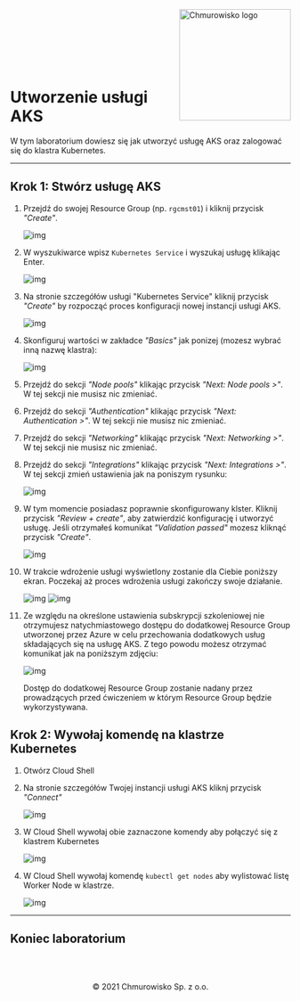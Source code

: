 <img src="./img/logo.png" alt="Chmurowisko logo" width="200" align="right">
<br><br>
<br><br>
<br><br>

# Utworzenie usługi AKS

W tym laboratorium dowiesz się jak utworzyć usługę AKS oraz zalogować się do klastra Kubernetes.

---

## Krok 1: Stwórz usługę AKS

1. Przejdź do swojej Resource Group (np. `rgcmst01`) i kliknij przycisk _"Create"_.

    ![img](./img/03-rg-create.png)

1. W wyszukiwarce wpisz `Kubernetes Service` i wyszukaj usługę klikając Enter.

    ![img](./img/04-search-aks.png)

1. Na stronie szczegółów usługi "Kubernetes Service" kliknij przycisk _"Create"_ by rozpocząć proces konfiguracji nowej instancji usługi AKS.

    ![img](./img/05-create-aks.png)

1. Skonfiguruj wartości w zakładce _"Basics"_ jak ponizej (mozesz wybrać inną nazwę klastra):

    ![img](./img/06-create-aks-basics.png)

1. Przejdź do sekcji _"Node pools"_ klikając przycisk _"Next: Node pools >"_. W tej sekcji nie musisz nic zmieniać.
1. Przejdź do sekcji _"Authentication"_ klikając przycisk _"Next: Authentication >"_. W tej sekcji nie musisz nic zmieniać.
1. Przejdź do sekcji _"Networking"_ klikając przycisk _"Next: Networking >"_. W tej sekcji nie musisz nic zmieniać.
1. Przejdź do sekcji _"Integrations"_ klikając przycisk _"Next: Integrations >"_. W tej sekcji zmień ustawienia jak na poniszym rysunku:

    ![img](./img/08-create-aks-integrations.png)

1. W tym momencie posiadasz poprawnie skonfigurowany klster. Kliknij przycisk _"Review + create"_, aby zatwierdzić konfigurację i utworzyć usługę. Jeśli otrzymałeś komunikat _"Validation passed"_ mozesz kliknąć przycisk _"Create"_.

    ![img](./img/09-create-aks-review.png)

1. W trakcie wdrożenie usługi wyświetlony zostanie dla Ciebie poniższy ekran. Poczekaj aż proces wdrożenia usługi zakończy swoje działanie.

    ![img](./img/10-deployment-progress.png)
    ![img](./img/11-deployment-success.png)

1. Ze względu na określone ustawienia subskrypcji szkoleniowej nie otrzymujesz natychmiastowego dostępu do dodatkowej Resource Group utworzonej przez Azure w celu przechowania dodatkowych usług składających się na usługę AKS. Z tego powodu możesz otrzymać komunikat jak na poniższym zdjęciu: 

    ![img](./img/12-mc-resource-group-error.png)

    Dostęp do dodatkowej Resource Group zostanie nadany przez prowadzących przed ćwiczeniem w którym Resource Group będzie wykorzystywana.

## Krok 2: Wywołaj komendę na klastrze Kubernetes

1. Otwórz Cloud Shell
1. Na stronie szczegółów Twojej instancji usługi AKS kliknj przycisk _"Connect"_

    ![img](./img/13-connect.png)

1. W Cloud Shell wywołaj obie zaznaczone komendy aby połączyć się z klastrem Kubernetes

    ![img](./img/14-commands.png)

1. W Cloud Shell wywołaj komendę `kubectl get nodes` aby wylistować listę Worker Node w klastrze.

    ![img](./img/15-cluster-nodes.png)

---

## Koniec laboratorium

<br><br>

<center><p>&copy; 2021 Chmurowisko Sp. z o.o.<p></center>
